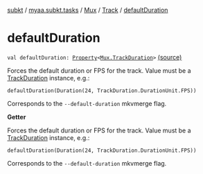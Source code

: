 [subkt](../../../index.md) / [myaa.subkt.tasks](../../index.md) / [Mux](../index.md) / [Track](index.md) / [defaultDuration](./default-duration.md)

# defaultDuration

`val defaultDuration: `[`Property`](https://docs.gradle.org/current/javadoc/org/gradle/api/provider/Property.html)`<`[`Mux.TrackDuration`](../-track-duration/index.md)`>` [(source)](https://github.com/Myaamori/SubKt/blob/0.1.8/src/main/kotlin/myaa/subkt/tasks/muxtask.kt#L309)

Forces the default duration or FPS for the track. Value must be a
[TrackDuration](../-track-duration/index.md) instance, e.g.:

```
defaultDuration(Duration(24, TrackDuration.DurationUnit.FPS))
```

Corresponds to the `--default-duration` mkvmerge flag.

**Getter**

Forces the default duration or FPS for the track. Value must be a
[TrackDuration](../-track-duration/index.md) instance, e.g.:

```
defaultDuration(Duration(24, TrackDuration.DurationUnit.FPS))
```

Corresponds to the `--default-duration` mkvmerge flag.

